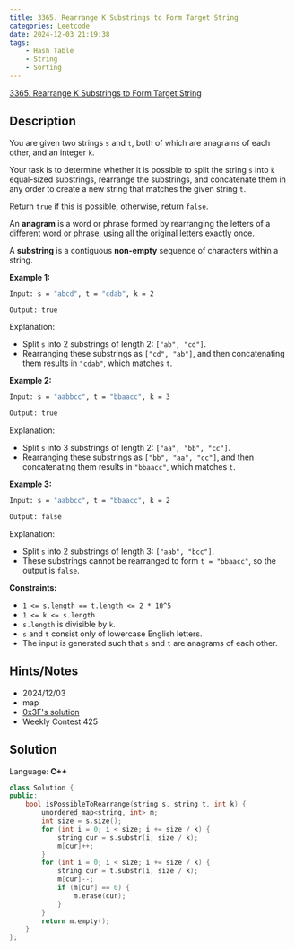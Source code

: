 ```yaml
---
title: 3365. Rearrange K Substrings to Form Target String
categories: Leetcode
date: 2024-12-03 21:19:38
tags:
    - Hash Table
    - String
    - Sorting
---
```


[3365. Rearrange K Substrings to Form Target String](https://leetcode.com/problems/rearrange-k-substrings-to-form-target-string/description/)

## Description

You are given two strings `s` and `t`, both of which are anagrams of each other, and an integer `k`.

Your task is to determine whether it is possible to split the string `s` into `k` equal-sized substrings, rearrange the substrings, and concatenate them in any order to create a new string that matches the given string `t`.

Return `true` if this is possible, otherwise, return `false`.

An **anagram**  is a word or phrase formed by rearranging the letters of a different word or phrase, using all the original letters exactly once.

A **substring**  is a contiguous <b>non-empty</b> sequence of characters within a string.

**Example 1:**

```bash
Input: s = "abcd", t = "cdab", k = 2

Output: true
```

Explanation:

- Split `s` into 2 substrings of length 2: `["ab", "cd"]`.
- Rearranging these substrings as `["cd", "ab"]`, and then concatenating them results in `"cdab"`, which matches `t`.

**Example 2:**

```bash
Input: s = "aabbcc", t = "bbaacc", k = 3

Output: true
```

Explanation:

- Split `s` into 3 substrings of length 2: `["aa", "bb", "cc"]`.
- Rearranging these substrings as `["bb", "aa", "cc"]`, and then concatenating them results in `"bbaacc"`, which matches `t`.

**Example 3:**

```bash
Input: s = "aabbcc", t = "bbaacc", k = 2

Output: false
```

Explanation:

- Split `s` into 2 substrings of length 3: `["aab", "bcc"]`.
- These substrings cannot be rearranged to form `t = "bbaacc"`, so the output is `false`.

**Constraints:**

- `1 <= s.length == t.length <= 2 * 10^5`
- `1 <= k <= s.length`
- `s.length` is divisible by `k`.
- `s` and `t` consist only of lowercase English letters.
- The input is generated such that `s` and `t` are anagrams of each other.

## Hints/Notes

- 2024/12/03
- map
- [0x3F's solution](https://leetcode.cn/problems/rearrange-k-substrings-to-form-target-string/solutions/2998881/pai-xu-pythonjavacgo-by-endlesscheng-wslh/)
- Weekly Contest 425

## Solution

Language: **C++**

```C++
class Solution {
public:
    bool isPossibleToRearrange(string s, string t, int k) {
        unordered_map<string, int> m;
        int size = s.size();
        for (int i = 0; i < size; i += size / k) {
            string cur = s.substr(i, size / k);
            m[cur]++;
        }
        for (int i = 0; i < size; i += size / k) {
            string cur = t.substr(i, size / k);
            m[cur]--;
            if (m[cur] == 0) {
                m.erase(cur);
            }
        }
        return m.empty();
    }
};
```
